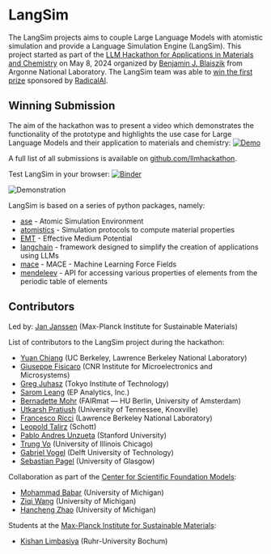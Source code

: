 # LangSim 
The LangSim projects aims to couple Large Language Models with atomistic simulation and provide a Language Simulation 
Engine (LangSim). This project started as part of the [LLM Hackathon for Applications in Materials and Chemistry](https://www.eventbrite.com/e/llm-hackathon-for-applications-in-materials-and-chemistry-tickets-868303598437)
on May 8, 2024 organized by [Benjamin J. Blaiszik](https://github.com/blaiszik) from Argonne 
National Laboratory. The LangSim team was able to [win the first prize](https://medium.com/@blaiszik/llms-to-accelerate-discovery-in-materials-science-and-chemistry-refections-on-a-hackathon-b8364ca32242)
sponsored by [RadicalAI](https://www.radical-ai.com). 

## Winning Submission
The aim of the hackathon was to present a video which demonstrates the functionality of the prototype and highlights the
use case for Large Language Models and their application to materials and chemistry: 
[![Demo](https://img.youtube.com/vi/7JFncD9WaIY/0.jpg)](https://www.youtube.com/watch?v=7JFncD9WaIY)

A full list of all submissions is available on [github.com/llmhackathon](https://github.com/llmhackathon).

Test LangSim in your browser: [![Binder](https://mybinder.org/badge_logo.svg)](https://mybinder.org/v2/gh/jan-janssen/LangSim/HEAD?labpath=notebooks/demonstration.ipynb)

![Demonstration](https://raw.githubusercontent.com/jan-janssen/LangSim/main/docs/images/demonstration.gif)

LangSim is based on a series of python packages, namely: 
* [ase](https://wiki.fysik.dtu.dk/ase/) - Atomic Simulation Environment
* [atomistics](https://atomistics.readthedocs.io) - Simulation protocols to compute material properties
* [EMT](https://wiki.fysik.dtu.dk/ase/ase/calculators/emt.html) - Effective Medium Potential
* [langchain](https://www.langchain.com) -  framework designed to simplify the creation of applications using LLMs
* [mace](https://mace-docs.readthedocs.io/en/latest/) - MACE - Machine Learning Force Fields
* [mendeleev](https://mendeleev.readthedocs.io) - API for accessing various properties of elements from the periodic table of elements

## Contributors
Led by: [Jan Janssen](https://github.com/jan-janssen) (Max-Planck Institute for Sustainable Materials)

List of contributors to the LangSim project during the hackathon: 
* [Yuan Chiang](https://github.com/chiang-yuan) (UC Berkeley, Lawrence Berkeley National Laboratory)
* [Giuseppe Fisicaro](https://github.com/giuseppefisicaro) (CNR Institute for Microelectronics and Microsystems)
* [Greg Juhasz](https://github.com/gjuhasz) (Tokyo Institute of Technology)
* [Sarom Leang](https://github.com/saromleang) (EP Analytics, Inc.)
* [Bernadette Mohr](https://github.com/Bernadette-Mohr) (FAIRmat — HU Berlin, University of Amsterdam)
* [Utkarsh Pratiush](https://github.com/utkarshp1161) (University of Tennessee, Knoxville)
* [Francesco Ricci](https://github.com/fraricci) (Lawrence Berkeley National Laboratory)
* [Leopold Talirz](https://github.com/ltalirz) (Schott)
* [Pablo Andres Unzueta](https://github.com/pablo-unzueta) (Stanford University)
* [Trung Vo](https://github.com/btrungvo) (University of Illinois Chicago)
* [Gabriel Vogel](https://github.com/GaVogel) (Delft University of Technology)
* [Sebastian Pagel](https://github.com/pagel-s) (University of Glasgow)

Collaboration as part of the [Center for Scientific Foundation Models](https://scifm.ai): 
* [Mohammad Babar](https://github.com/mbabar09) (University of Michigan)
* [Ziqi Wang](https://github.com/wuziqiqiqi) (University of Michigan)
* [Hancheng Zhao](https://github.com/hancheng2000) (University of Michigan)

Students at the [Max-Planck Institute for Sustainable Materials](https://www.mpie.de):
* [Kishan Limbasiya](https://github.com/limbasiya521) (Ruhr-University Bochum)